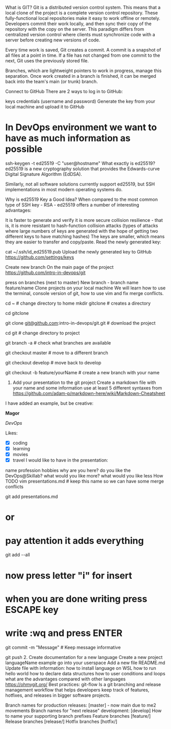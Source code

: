 What is GIT?
Git is a distributed version control system. This means that a local clone of the project is a complete version control repository. These fully-functional local repositories make it easy to work offline or remotely. Developers commit their work locally, and then sync their copy of the repository with the copy on the server. This paradigm differs from centralized version control where clients must synchronize code with a server before creating new versions of code.

Every time work is saved, Git creates a commit. A commit is a snapshot of all files at a point in time. If a file has not changed from one commit to the next, Git uses the previously stored file.

Branches, which are lightweight pointers to work in progress, manage this separation. Once work created in a branch is finished, it can be merged back into the team's main (or trunk) branch.

Connect to GitHub
There are 2 ways to log in to GitHub:

keys
credentials (username and password)
Generate the key from your local machine and upload it to GitHub

# In DevOps environment we want to have as much information as possible
ssh-keygen -t ed25519 -C "user@hostname"
What exactly is ed25519?
ed25519 is a new cryptography solution that provides the Edwards-curve Digital Signature Algorithm (EdDSA).

Similarly, not all software solutions currently support ed25519, but SSH implementations in most modern operating systems do.

Why is ed25519 Key a Good Idea?
When compared to the most common type of SSH key - RSA - ed25519 offers a number of interesting advantages:

It is faster to generate and verify
it is more secure collision resilience - that is, it is more resistant to hash-function collision attacks (types of attacks where large numbers of keys are generated with the hope of getting two different keys to have matching hashes)
The keys are smaller, which means they are easier to transfer and copy/paste.
Read the newly generated key:

cat ~/.ssh/id_ed25519.pub
Upload the newly generated key to GitHub https://github.com/settings/keys

Create new branch
On the main page of the project https://github.com/intro-in-devops/git

press on branches (next to master)
New branch - branch name feature/name
Clone projects on your local machine
We will learn how to use the terminal, console version of git, how to use vim and fix merge conflicts.

cd ~ # change directory to home
mkdir gitclone # creates a directory 

cd gitclone

git clone git@github.com:intro-in-devops/git.git # download the project

cd git # change directory to project

git branch -a # check what branches are available

git checkout master # move to a different branch

git checkout develop # move back to develop
 
git checkout -b feature/yourName # create a new branch with your name
1. Add your presentation to the git project
Create a markdown file with your name and some information use at least 5 different syntaxes from https://github.com/adam-p/markdown-here/wiki/Markdown-Cheatsheet

I have added an example, but be creative:

**Magor**

*DevOps*

Likes:
  * [x] coding
  * [x] learning
  * [x] movies
  * [x] travel
I would like to have in the presentation:

name
profession
hobbies
why are you here?
do you like the DevOps@Skillab?
what would you like more?
what would you like less
How TODO
vim presentations.md # keep this name so we can have some merge conflicts

git add presentations.md
# or
# pay attention it adds everything
git add --all

# now press letter "i" for insert
# when you are done writing press ESCAPE key
# write :wq and press ENTER

git commit -m "Message" # Keep message informative

git push
2. Create documentation for a new language
Create a new project languageName example go into your userspace
Add a new file README.md
Update file with information:
how to install language on WSL
how to run hello world
how to declare data structures
how to user conditions and loops
what are the advantages compared with other languages
https://ohmygit.org/
Best practices: git-flow
Is a git branching and release management workflow that helps developers keep track of features, hotfixes, and releases in bigger software projects.

Branch names for production releases: [master] - now main due to me2 movements
Branch names for "next release" development: [develop]
How to name your supporting branch prefixes
Feature branches [feature/]
Release branches [release/]
Hotfix branches [hotfix/]
